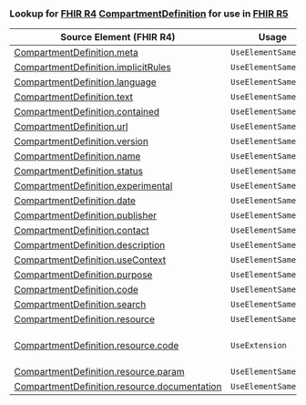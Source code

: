 ### Lookup for [FHIR R4](https://hl7.org/fhir/R4/) [CompartmentDefinition](https://hl7.org/fhir/R4/CompartmentDefinition.html) for use in [FHIR R5](https://hl7.org/fhir/R5/)

| Source Element (FHIR R4) | Usage | Target |
| -------------- | ----- | ------ |
| [CompartmentDefinition.meta](https://hl7.org/fhir/R4/CompartmentDefinition.html#resource) | `UseElementSameName` | [CompartmentDefinition.meta](https://hl7.org/fhir/R5/CompartmentDefinition.html#resource) |
| [CompartmentDefinition.implicitRules](https://hl7.org/fhir/R4/CompartmentDefinition.html#resource) | `UseElementSameName` | [CompartmentDefinition.implicitRules](https://hl7.org/fhir/R5/CompartmentDefinition.html#resource) |
| [CompartmentDefinition.language](https://hl7.org/fhir/R4/CompartmentDefinition.html#resource) | `UseElementSameName` | [CompartmentDefinition.language](https://hl7.org/fhir/R5/CompartmentDefinition.html#resource) |
| [CompartmentDefinition.text](https://hl7.org/fhir/R4/CompartmentDefinition.html#resource) | `UseElementSameName` | [CompartmentDefinition.text](https://hl7.org/fhir/R5/CompartmentDefinition.html#resource) |
| [CompartmentDefinition.contained](https://hl7.org/fhir/R4/CompartmentDefinition.html#resource) | `UseElementSameName` | [CompartmentDefinition.contained](https://hl7.org/fhir/R5/CompartmentDefinition.html#resource) |
| [CompartmentDefinition.url](https://hl7.org/fhir/R4/CompartmentDefinition.html#resource) | `UseElementSameName` | [CompartmentDefinition.url](https://hl7.org/fhir/R5/CompartmentDefinition.html#resource) |
| [CompartmentDefinition.version](https://hl7.org/fhir/R4/CompartmentDefinition.html#resource) | `UseElementSameName` | [CompartmentDefinition.version](https://hl7.org/fhir/R5/CompartmentDefinition.html#resource) |
| [CompartmentDefinition.name](https://hl7.org/fhir/R4/CompartmentDefinition.html#resource) | `UseElementSameName` | [CompartmentDefinition.name](https://hl7.org/fhir/R5/CompartmentDefinition.html#resource) |
| [CompartmentDefinition.status](https://hl7.org/fhir/R4/CompartmentDefinition.html#resource) | `UseElementSameName` | [CompartmentDefinition.status](https://hl7.org/fhir/R5/CompartmentDefinition.html#resource) |
| [CompartmentDefinition.experimental](https://hl7.org/fhir/R4/CompartmentDefinition.html#resource) | `UseElementSameName` | [CompartmentDefinition.experimental](https://hl7.org/fhir/R5/CompartmentDefinition.html#resource) |
| [CompartmentDefinition.date](https://hl7.org/fhir/R4/CompartmentDefinition.html#resource) | `UseElementSameName` | [CompartmentDefinition.date](https://hl7.org/fhir/R5/CompartmentDefinition.html#resource) |
| [CompartmentDefinition.publisher](https://hl7.org/fhir/R4/CompartmentDefinition.html#resource) | `UseElementSameName` | [CompartmentDefinition.publisher](https://hl7.org/fhir/R5/CompartmentDefinition.html#resource) |
| [CompartmentDefinition.contact](https://hl7.org/fhir/R4/CompartmentDefinition.html#resource) | `UseElementSameName` | [CompartmentDefinition.contact](https://hl7.org/fhir/R5/CompartmentDefinition.html#resource) |
| [CompartmentDefinition.description](https://hl7.org/fhir/R4/CompartmentDefinition.html#resource) | `UseElementSameName` | [CompartmentDefinition.description](https://hl7.org/fhir/R5/CompartmentDefinition.html#resource) |
| [CompartmentDefinition.useContext](https://hl7.org/fhir/R4/CompartmentDefinition.html#resource) | `UseElementSameName` | [CompartmentDefinition.useContext](https://hl7.org/fhir/R5/CompartmentDefinition.html#resource) |
| [CompartmentDefinition.purpose](https://hl7.org/fhir/R4/CompartmentDefinition.html#resource) | `UseElementSameName` | [CompartmentDefinition.purpose](https://hl7.org/fhir/R5/CompartmentDefinition.html#resource) |
| [CompartmentDefinition.code](https://hl7.org/fhir/R4/CompartmentDefinition.html#resource) | `UseElementSameName` | [CompartmentDefinition.code](https://hl7.org/fhir/R5/CompartmentDefinition.html#resource) |
| [CompartmentDefinition.search](https://hl7.org/fhir/R4/CompartmentDefinition.html#resource) | `UseElementSameName` | [CompartmentDefinition.search](https://hl7.org/fhir/R5/CompartmentDefinition.html#resource) |
| [CompartmentDefinition.resource](https://hl7.org/fhir/R4/CompartmentDefinition.html#resource) | `UseElementSameName` | [CompartmentDefinition.resource](https://hl7.org/fhir/R5/CompartmentDefinition.html#resource) |
| [CompartmentDefinition.resource.code](https://hl7.org/fhir/R4/CompartmentDefinition.html#resource) | `UseExtension` | [http://hl7.org/fhir/4.0/StructureDefinition/extension-CompartmentDefinition.resource.code](StructureDefinition-ext-R4-CD.re.code.html) |
| [CompartmentDefinition.resource.param](https://hl7.org/fhir/R4/CompartmentDefinition.html#resource) | `UseElementSameName` | [CompartmentDefinition.resource.param](https://hl7.org/fhir/R5/CompartmentDefinition.html#resource) |
| [CompartmentDefinition.resource.documentation](https://hl7.org/fhir/R4/CompartmentDefinition.html#resource) | `UseElementSameName` | [CompartmentDefinition.resource.documentation](https://hl7.org/fhir/R5/CompartmentDefinition.html#resource) |
